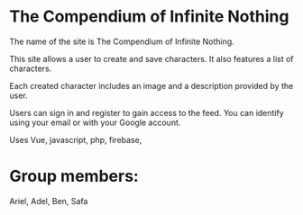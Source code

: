 # The Compendium of Infinite Nothing
The name of the site is The Compendium of Infinite Nothing.

This site allows a user to create and save characters. It also features a list of characters.

Each created character includes an image and a description provided by the user.

Users can sign in and register to gain access to the feed. You can identify using your email or with your Google account.

Uses Vue, javascript, php, firebase, 

# Group members:
Ariel,
Adel,
Ben,
Safa

